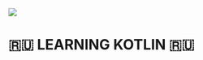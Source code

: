 <img align="center" 
src="https://img.shields.io/static/v1?label=KT&labelColor=3A084E&message=KOTLIN&color=FFD3C9&logo=KOTLIN&logoColor=EB5789&style=for-the-badge">

<div>
    <h1>🇷🇺 LEARNING KOTLIN 🇷🇺</h1>
</div>